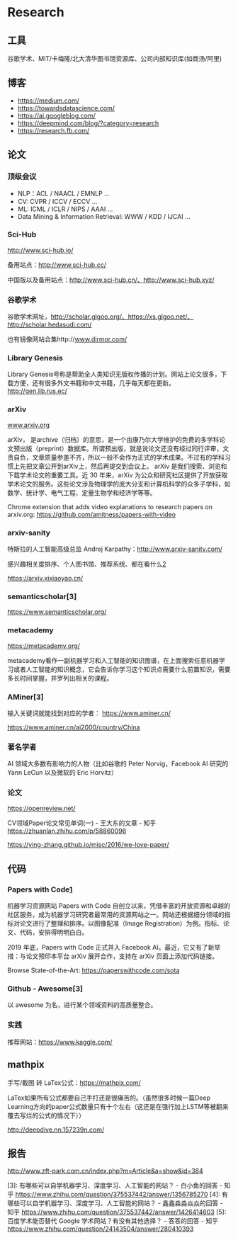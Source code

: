 # Research


## 工具

谷歌学术、MIT/卡梅隆/北大清华图书馆资源库、公司内部知识库(如商汤/阿里)

## 博客

- https://medium.com/
- https://towardsdatascience.com/
- https://ai.googleblog.com/
- https://deepmind.com/blog/?category=research
- https://research.fb.com/


## 论文

### 顶级会议

- NLP：ACL / NAACL / EMNLP ...
- CV: CVPR / ICCV / ECCV ...
- ML: ICML / ICLR / NIPS / AAAI ...
- Data Mining & Information Retrieval: WWW / KDD / IJCAI ...

### Sci-Hub

http://www.sci-hub.io/

备用站点：http://www.sci-hub.cc/

中国版以及备用站点：http://www.sci-hub.cn/、http://www.sci-hub.xyz/

### 谷歌学术

谷歌学术网址，http://scholar.glgoo.org/、https://xs.glgoo.net/、http://scholar.hedasudi.com/

也有镜像网站合集http://www.dirmor.com/

### Library Genesis

Library Genesis号称是帮助全人类知识无版权传播的计划。网站上论文很多，下载方便，还有很多外文书籍和中文书籍，几乎每天都在更新。http://gen.lib.rus.ec/

### arXiv

www.arxiv.org

arXiv， 是archive（归档）的意思，是一个由康乃尔大学维护的免费的多学科论文预出版（preprint）数据库。所谓预出版，就是说论文还没有经过同行评审，文责自负，文章质量参差不齐，所以一般不会作为正式的学术成果。不过有的学科习惯上先把文章公开到arXiv上，然后再提交到会议上。
arXiv 是我们搜索、浏览和下载学术论文的重要工具。近 30 年来，arXiv 为公众和研究社区提供了开放获取学术论文的服务。这些论文涉及物理学的庞大分支和计算机科学的众多子学科，如数学、统计学、电气工程、定量生物学和经济学等等。

Chrome extension that adds video explanations to research papers on arxiv.org: https://github.com/amitness/papers-with-video

### arxiv-sanity

特斯拉的人工智能高级总监 Andrej Karpathy：http://www.arxiv-sanity.com/

感兴趣相关度排序、个人图书馆、推荐系统、都在看什么[2]

https://arxiv.xixiaoyao.cn/

### semanticscholar[3]

https://www.semanticscholar.org/

### metacademy

https://metacademy.org/

metacademy看作一副机器学习和人工智能的知识图谱，在上面搜索任意机器学习或者人工智能的知识概念，它会告诉你学习这个知识点需要什么前置知识，需要多长时间掌握，并罗列出相关的课程。

### AMiner[3]

输入关键词就能找到对应的学者： https://www.aminer.cn/

https://www.aminer.cn/ai2000/country/China

### 著名学者

AI 领域大多数有影响力的人物（比如谷歌的 Peter Norvig，Facebook AI 研究的 Yann LeCun 以及微软的 Eric Horvitz）

### 论文

https://openreview.net/

CV领域Paper论文常见单词(一) - 王大东的文章 - 知乎
https://zhuanlan.zhihu.com/p/58860096

https://ying-zhang.github.io/misc/2016/we-love-paper/

## 代码

### Papers with Code[1]

机器学习资源网站 Papers with Code 自创立以来，凭借丰富的开放资源和卓越的社区服务，成为机器学习研究者最常用的资源网站之一。网站还根据细分领域的指标对论文进行了整理和排序。以图像配准（Image Registration）为例。指标、论文、代码，安排得明明白白。

2019 年底，Papers with Code 正式并入 Facebook AI。最近，它又有了新举措：与论文预印本平台 arXiv 展开合作，支持在 arXiv 页面上添加代码链接。

Browse State-of-the-Art: https://paperswithcode.com/sota

### Github - Awesome[3]

以 awesome 为名，进行某个领域资料的高质量整合。

### 实践

推荐网站：https://www.kaggle.com/

## mathpix

手写/截图 转 LaTex公式：https://mathpix.com/

LaTex如果所有公式都要自己手打还是很痛苦的。（虽然很多时候一篇Deep Learning方向的paper公式数量只有十个左右（这还是在强行加上LSTM等被翻来覆去写烂的公式的情况下））

http://deepdive.nn.157239n.com/

## 报告

http://www.zft-park.com.cn/index.php?m=Article&a=show&id=384

[1]: https://www.jiqizhixin.com/articles/2020-10-09-5
[2]: https://cloud.tencent.com/developer/article/1473703
[3]: 有哪些可以自学机器学习、深度学习、人工智能的网站？ - 白小鱼的回答 - 知乎 https://www.zhihu.com/question/375537442/answer/1356785270
[4]: 有哪些可以自学机器学习、深度学习、人工智能的网站？ - 鑫鑫淼淼焱焱的回答 - 知乎 https://www.zhihu.com/question/375537442/answer/1426414603
[5]: 百度学术能否替代 Google 学术网站？有没有其他选择？ - 答答的回答 - 知乎 https://www.zhihu.com/question/24143504/answer/280410393
